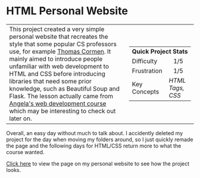 # HTML Personal Website

<table border='0'>

<tr>
  <td>
    This project created a very simple personal website that recreates the style that some popular CS professors use, for example <a href='https://www.cs.dartmouth.edu/~thc/'>Thomas Cormen</a>. It mainly aimed to introduce people unfamiliar with web development to HTML and CSS before introducing libraries that need some prior knowledge, such as Beautiful Soup and Flask. The lesson actually came from <a href='https://www.udemy.com/course/the-complete-web-development-bootcamp/'>Angela's web development course</a> which may be interesting to check out later on.
  </td>
  <td>
    <div>
      <table>
        <tr>
          <td align='center' colspan="2"><strong>Quick Project Stats</strong></td>
        </tr>
        <tr>
          <td>Difficulty</td>
          <td align='center'>1/5</td>
        </tr>
        <tr>
          <td>Frustration</td>
          <td align='center'>1/5</td>
        </tr>
        <tr>
          <td>Key Concepts</td>
          <td><em>HTML Tags, CSS</em></td>
        </tr>
      </table>
    </div>
  </td>
</tr>

</table>

Overall, an easy day without much to talk about. I accidently deleted my project for the day when moving my folders around, so I just quickly remade the page and the following days for HTML/CSS return more to what the course wanted.
  
<a href="https://ryanlonergan.github.io/portfolio/100_days/day_41_html_personal_site.html">Click here</a> to view the page on my personal website to see how the project looks.
